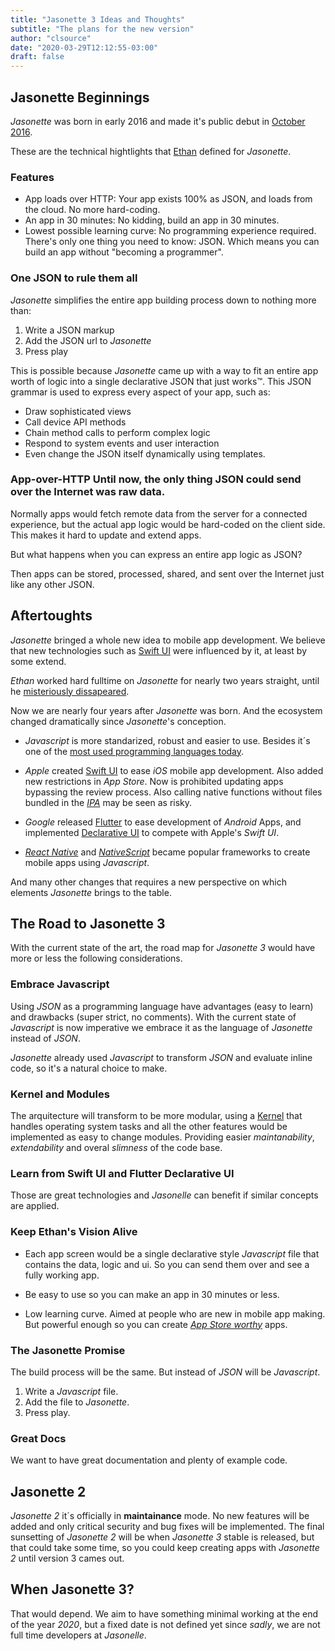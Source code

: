 ```yaml
---
title: "Jasonette 3 Ideas and Thoughts"
subtitle: "The plans for the new version"
author: "clsource"
date: "2020-03-29T12:12:55-03:00"
draft: false
---
```


## Jasonette Beginnings

_Jasonette_ was born in early 2016 and made it's public debut in [October 2016](https://github.com/Jasonette/JASONETTE-iOS/tree/ac6ba988f93695f5851fd2c8457f56f2cf8b27ae).

These are the technical hightlights that [Ethan](https://github.com/gliechtenstein) defined for _Jasonette_.

### Features

- App loads over HTTP: Your app exists 100% as JSON, and loads from the cloud. No more hard-coding.
- An app in 30 minutes: No kidding, build an app in 30 minutes.
- Lowest possible learning curve: No programming experience required. There's only one thing you need to know: JSON. Which means you can build an app without "becoming a programmer".

### One JSON to rule them all

_Jasonette_ simplifies the entire app building process down to nothing more than:

1. Write a JSON markup
2. Add the JSON url to _Jasonette_
3. Press play

This is possible because _Jasonette_ came up with a way to fit an entire app worth of logic into a single declarative JSON that just works™. This JSON grammar is used to express every aspect of your app, such as:

- Draw sophisticated views
- Call device API methods
- Chain method calls to perform complex logic
- Respond to system events and user interaction
- Even change the JSON itself dynamically using templates.

### App-over-HTTP Until now, the only thing JSON could send over the Internet was raw data.

Normally apps would fetch remote data from the server for a connected experience, but the actual app logic would be hard-coded on the client side. This makes it hard to update and extend apps.

But what happens when you can express an entire app logic as JSON?

Then apps can be stored, processed, shared, and sent over the Internet just like any other JSON.

## Aftertoughts

_Jasonette_ bringed a whole new idea to mobile app development. We believe that
new technologies such as [Swift UI](https://developer.apple.com/xcode/swiftui/) were influenced
by it, at least by some extend.

_Ethan_ worked hard fulltime on _Jasonette_ for nearly two years straight, until he [misteriously
dissapeared](http://jasonelle.com/docs/#/history).

Now we are nearly four years after _Jasonette_ was born. And the ecosystem changed dramatically
since _Jasonette_'s conception.

- _Javascript_ is more standarized, robust and easier to use. Besides it´s one of the [most used programming languages today](https://redmonk.com/sogrady/2020/02/28/language-rankings-1-20/).

- _Apple_ created [Swift UI](https://developer.apple.com/xcode/swiftui/) to ease _iOS_ mobile app development. Also added new restrictions in _App Store_. Now is prohibited updating apps bypassing the review process. Also calling native functions without files bundled in the _[IPA](https://en.wikipedia.org/wiki/.ipa)_ may be seen as risky.

- _Google_ released [Flutter](https://flutter.dev/) to ease development of _Android_ Apps, and implemented [Declarative UI](https://flutter.dev/docs/get-started/flutter-for/declarative) to compete with Apple's _Swift UI_.

- _[React Native](https://reactnative.dev/)_ and _[NativeScript](https://www.nativescript.org/)_ became popular frameworks to create mobile apps using _Javascript_.

And many other changes that requires a new perspective on which elements _Jasonette_ brings
to the table.

## The Road to Jasonette 3

With the current state of the art, the road map for _Jasonette 3_ would have more or less the following considerations.

### Embrace Javascript

Using _JSON_ as a programming language have advantages (easy to learn) and drawbacks (super strict, no comments). With the current state of _Javascript_ is now imperative we embrace it
as the language of _Jasonette_ instead of _JSON_.

_Jasonette_ already used _Javascript_ to transform _JSON_ and evaluate inline code, so it's a natural choice to make.

### Kernel and Modules

The arquitecture will transform to be more modular, using a [Kernel](<https://en.wikipedia.org/wiki/Kernel_(operating*system)>) that handles operating
system tasks and all the other features would be implemented as easy to change modules.
Providing easier _maintanability_, _extendability_ and overal _slimness_ of the code base.

### Learn from Swift UI and Flutter Declarative UI

Those are great technologies and _Jasonelle_ can benefit if similar concepts are applied.

### Keep Ethan's Vision Alive

- Each app screen would be a single declarative style _Javascript_ file that contains the data, logic and ui. So you can send them over and see a fully working app.

- Be easy to use so you can make an app in 30 minutes or less.

- Low learning curve. Aimed at people who are new in mobile app making. But powerful enough so you can create _[App Store worthy](https://developer.apple.com/app-store/review/guidelines/)_ apps.

### The Jasonette Promise

The build process will be the same. But instead of _JSON_ will be _Javascript_.

1. Write a _Javascript_ file.
2. Add the file to _Jasonette_.
3. Press play.

### Great Docs

We want to have great documentation and plenty of example code.

## Jasonette 2

_Jasonette 2_ it´s officially in **maintainance** mode. No new features will be added
and only critical security and bug fixes will be implemented. The final sunsetting of _Jasonette 2_ will be when _Jasonette 3_ stable is released, but that could take some time,
so you could keep creating apps with _Jasonette 2_ until version 3 cames out.

## When Jasonette 3?

That would depend. We aim to have something minimal working at the end of the year _2020_, but
a fixed date is not defined yet since _sadly_, we are not full time developers at _Jasonelle_.
